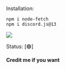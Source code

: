 Installation:

```
npm i node-fetch
npm i discord.js@13
```


<img src="https://camo.githubusercontent.com/b28439d967d01246cac94299f613434e5d99b762f5fb6a2e29ddf272e5a7bdb9/68747470733a2f2f696d672e736869656c64732e696f2f62616467652f6e6f64652e6a732532302d2532333030384343312e7376673f267374796c653d666f722d7468652d6261646765266c6f676f3d6e6f64652e6a73266c6f676f436f6c6f723d7768697465">

Status: [🟢]

**Credit me if you want**
